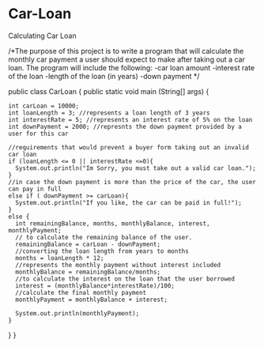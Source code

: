 # Car-Loan
Calculating Car Loan


/*The purpose of this project is to write a program that will calculate the monthly car payment a 
user should expect to make after taking out a car loan. The program will include the following:
-car loan amount
-interest rate of the loan
-length of the loan (in years)
-down payment
*/


public class CarLoan {
  public static void main (String[] args) {
    
    int carLoan = 10000;
    int loanLength = 3; //represents a loan length of 3 years
    int interestRate = 5; //represents an interest rate of 5% on the loan
    int downPayment = 2000; //represnts the down payment provided by a user for this car
    
    //requirements that would prevent a buyer form taking out an invalid car loan
    if (loanLength <= 0 || interestRate <=0){
      System.out.println("Im Sorry, you must take out a valid car loan.");
    }
    //in case the down payment is more than the price of the car, the user can pay in full
    else if ( downPayment >= carLoan){
      System.out.println("If you like, the car can be paid in full!");
    }
    else {
      int remainingBalance, months, monthlyBalance, interest, monthlyPayment;
      // to calculate the remaining balance of the user.
      remainingBalance = carLoan - downPayment;
      //converting the loan length from years to months
      months = loanLength * 12;
      //represents the monthly payment without interest included
      monthlyBalance = remainingBalance/months;
      //to calculate the interest on the loan that the user borrowed
      interest = (monthlyBalance*interestRate)/100;
      //calculate the final monthly payment
      monthlyPayment = monthlyBalance + interest;
      
      System.out.println(monthlyPayment);
    }
  }
}

